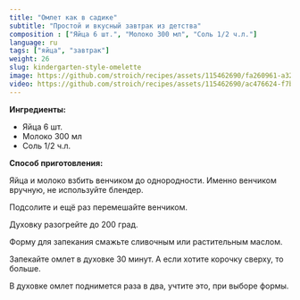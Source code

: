```yaml
---
title: "Омлет как в садике"
subtitle: "Простой и вкусный завтрак из детства"
composition : ["Яйца 6 шт.", "Молоко 300 мл", "Соль 1/2 ч.л."]
language: ru
tags: ["яйца", "завтрак"]
weight: 26
slug: kindergarten-style-omelette
image: https://github.com/stroich/recipes/assets/115462690/fa260961-a32d-4b27-81e4-41e344436d0f
video: https://github.com/stroich/recipes/assets/115462690/ac476624-f7bc-4492-9f41-afaec7ca28cd
---
```



**Ингредиенты:**

* Яйца 6 шт.
* Молоко 300 мл
* Соль 1/2 ч.л.


**Способ приготовления:**

Яйца и молоко взбить венчиком до однородности. Именно венчиком вручную, не используйте блендер.

Подсолите и ещё раз перемешайте венчиком.

Духовку разогрейте до 200 град.

Форму для запекания смажьте сливочным или растительным маслом.

Запекайте омлет в духовке 30 минут. А если хотите корочку сверху, то больше.

В духовке омлет поднимется раза в два, учтите это, при выборе формы.

